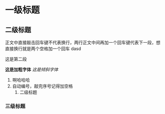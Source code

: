 # 一级标题






## 二级标题
正文中直接敲击回车键不代表换行，两行正文中间再加一个回车键代表下一段，想直接换行就是两个空格加一个回车
dasd

这是第二段


**这是加粗字体**
*这是倾斜字体*

1. 啊哈哈哈
2. 自动编号，敲完序号记得加空格
   1. 二级标题


    
    





### 三级标题